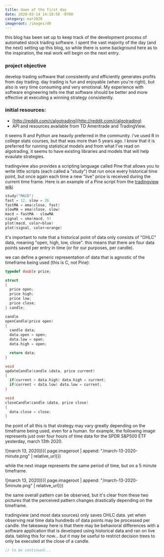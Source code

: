 ```yaml
---
title: dawn of the first day
date: 2020-03-14 14:10:58 -0700
category: mar2020
imageroot: /images/d0
---
```


<!--start-->
this blog has been set up to keep track of the development process of automated stock trading software. I spent the vast majority of the day (and the next) setting up this blog, so while there is some background here as to the inspiration, the real work will begin on the next entry.

### project objective

develop trading software that consistently and efficiently generates profits from day trading. day trading is fun and enjoyable (when you're right), but also is very time consuming and very emotional. My experience with software engineering tells me that software should be better and more effective at executing a winning strategy consistently.
<!--end-->

### initial resources:  
- [http://reddit.com/r/algotrading](http://reddit.com/r/algotrading)  
- API and resources available from TD Ameritrade and TradingView.  

it seems R and Python are heavily preferred in the community. i've used R in college stats courses, but that was more than 5 years ago. I know that it is preferred for running statistical models and from what I've read on algotrading, it seems to have existing libraries and models that will help evaulate strategies.

tradingview also provides a scripting language called Pine that allows you to write little scripts (each called a "study") that run once every historical time point, but once again each time a new "live" price is received during the current time frame. Here is an example of a Pine script from the [tradingview wiki](https://www.tradingview.com/wiki/Example_of_an_Indicator_in_Pine)

```c
study("MACD")
fast = 12, slow = 26
fastMA = ema(close, fast)
slowMA = ema(close, slow)
macd = fastMA - slowMA
signal = sma(macd, 9)
plot(macd, color=blue)
plot(signal, color=orange)
```

it's important to note that a historical point of data only consists of "OHLC" data, meaning "open, high, low, close". this means that there are four data points saved per entry in time (or for our purposes, per candle). 

we can define a generic representation of data that is agnostic of the timeframe being used (this is C, not Pine):

```c
typedef double price;

struct 
{
  price open;
  price high;
  price low;
  price close;
} candle;

candle
openCandle(price open)
{
  candle data;
  data.open = open;
  data.low = open;
  data.high = open;

  return data;
}

void
updateCandle(candle &data, price current)
{
  if(current > data.high) data.high = current;
  if(current < data.low) data.low = current;
}

void
closeCandle(candle &data, price close)
{
  data.close = close;
}
```

the point of all this is that strategy may vary greatly depending on the timeframe being used, even for a human. for example, the following image represents just over four hours of time data for the SPDR S&P500 ETF yesterday, march 13th 2020.

![march 13, 2020]({{ page.imageroot | append: "/march-13-2020-minute.png" | relative_url}})

while the next image represents the same period of time, but on a 5 minute timeframe.

![march 13, 2020]({{ page.imageroot | append: "/march-13-2020-5minute.png" | relative_url}})  

the same overall pattern can be observed, but it's clear from these two pictures that the perceived pattern changes drastically depending on the timeframe.

tradingview (and most data sources) only saves OHLC data. yet when observing real time data hundreds of data points may be processed per candle. the takeaway here is that there may be behavioral differences with a software application that is developed using historical data and ran on live data. tabling this for now... but it may be useful to restrict decision trees to only be executed at the close of a candle.


```c
// to be continued...
```
